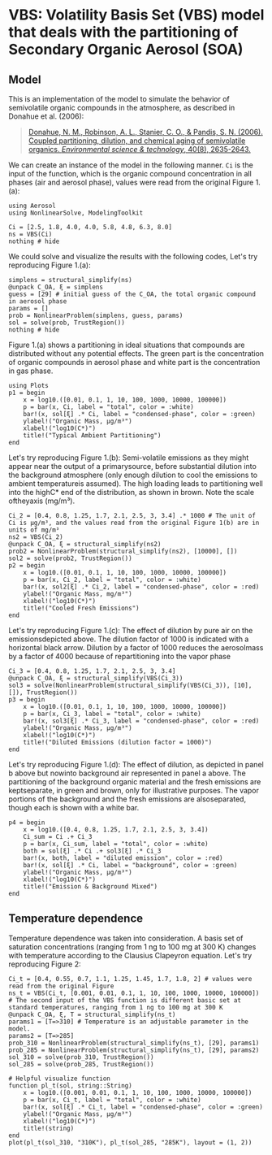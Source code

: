# VBS: Volatility Basis Set (VBS) model that deals with the partitioning of Secondary Organic Aerosol (SOA)

## Model

This is an implementation of the model to simulate the behavior of semivolatile organic compounds in the atmosphere, as described in Donahue et al. (2006):

> [Donahue, N. M., Robinson, A. L., Stanier, C. O., & Pandis, S. N. (2006). Coupled partitioning, dilution, and chemical aging of semivolatile organics. *Environmental science & technology*, 40(8), 2635-2643.](https://pubs.acs.org/doi/10.1021/es052297c)

We can create an instance of the model in the following manner. `Ci` is the input of the function, which is the organic compound concentration in all phases (air and aerosol phase), values were read from the original Figure 1.(a):

```@example 2
using Aerosol
using NonlinearSolve, ModelingToolkit

Ci = [2.5, 1.8, 4.0, 4.0, 5.8, 4.8, 6.3, 8.0]
ns = VBS(Ci)
nothing # hide
```

We could solve and visualize the results with the following codes, Let's try reproducing Figure 1.(a):

```@example 2
simplens = structural_simplify(ns)
@unpack C_OA, ξ = simplens
guess = [29] # initial guess of the C_OA, the total organic compound in aerosol phase
params = []
prob = NonlinearProblem(simplens, guess, params)
sol = solve(prob, TrustRegion())
nothing # hide
```

Figure 1.(a) shows a partitioning in ideal situations that compounds are distributed without any potential effects. The green part is the concentration of organic compounds in aerosol phase and white part is the concentration in gas phase.

```@example 2
using Plots
p1 = begin
    x = log10.([0.01, 0.1, 1, 10, 100, 1000, 10000, 100000])
    p = bar(x, Ci, label = "total", color = :white)
    bar!(x, sol[ξ] .* Ci, label = "condensed-phase", color = :green)
    ylabel!("Organic Mass, μg/m³")
    xlabel!("log10(C*)")
    title!("Typical Ambient Partitioning")
end
```

Let's try reproducing Figure 1.(b): Semi-volatile emissions as they might appear near the output of a primarysource, before substantial dilution into the background atmosphere (only enough dilution to cool the emissions to ambient temperatureis assumed). The high loading leads to partitioning well into the highC* end of the distribution, as shown in brown. Note the scale oftheyaxis (mg/m³).

```@example 2
Ci_2 = [0.4, 0.8, 1.25, 1.7, 2.1, 2.5, 3, 3.4] .* 1000 # The unit of Ci is μg/m³, and the values read from the original Figure 1(b) are in units of mg/m³
ns2 = VBS(Ci_2)
@unpack C_OA, ξ = structural_simplify(ns2)
prob2 = NonlinearProblem(structural_simplify(ns2), [10000], [])
sol2 = solve(prob2, TrustRegion())
p2 = begin
    x = log10.([0.01, 0.1, 1, 10, 100, 1000, 10000, 100000])
    p = bar(x, Ci_2, label = "total", color = :white)
    bar!(x, sol2[ξ] .* Ci_2, label = "condensed-phase", color = :red)
    ylabel!("Organic Mass, mg/m³")
    xlabel!("log10(C*)")
    title!("Cooled Fresh Emissions")
end
```

Let's try reproducing Figure 1.(c): The effect of dilution by pure air on the emissionsdepicted above. The dilution factor of 1000 is indicated with a horizontal black arrow. Dilution by a factor of 1000 reduces the aerosolmass by a factor of 4000 because of repartitioning into the vapor phase

```@example 2
Ci_3 = [0.4, 0.8, 1.25, 1.7, 2.1, 2.5, 3, 3.4]
@unpack C_OA, ξ = structural_simplify(VBS(Ci_3))
sol3 = solve(NonlinearProblem(structural_simplify(VBS(Ci_3)), [10], []), TrustRegion())
p3 = begin
    x = log10.([0.01, 0.1, 1, 10, 100, 1000, 10000, 100000])
    p = bar(x, Ci_3, label = "total", color = :white)
    bar!(x, sol3[ξ] .* Ci_3, label = "condensed-phase", color = :red)
    ylabel!("Organic Mass, μg/m³")
    xlabel!("log10(C*)")
    title!("Diluted Emissions (dilution factor = 1000)")
end
```

Let's try reproducing Figure 1.(d): The effect of dilution, as depicted in panel b above but nowinto background air represented in panel a above. The partitioning of the background organic material and the fresh emissions are keptseparate,  in  green  and  brown,  only  for  illustrative  purposes.  The  vapor  portions  of  the  background  and  the  fresh  emissions  are  alsoseparated, though each is shown with a white bar.

```@example 2
p4 = begin
    x = log10.([0.4, 0.8, 1.25, 1.7, 2.1, 2.5, 3, 3.4])
    Ci_sum = Ci .+ Ci_3
    p = bar(x, Ci_sum, label = "total", color = :white)
    both = sol[ξ] .* Ci .+ sol3[ξ] .* Ci_3
    bar!(x, both, label = "diluted emission", color = :red)
    bar!(x, sol[ξ] .* Ci, label = "background", color = :green)
    ylabel!("Organic Mass, μg/m³")
    xlabel!("log10(C*)")
    title!("Emission & Background Mixed")
end
```

## Temperature dependence

Temperature dependence was taken into consideration. A  basis  set  of  saturation concentrations (ranging from 1 ng to 100 mg at 300 K) changes with temperature  according  to  the  Clausius  Clapeyron  equation. Let's try reproducing Figure 2:

```@example 2
Ci_t = [0.4, 0.55, 0.7, 1.1, 1.25, 1.45, 1.7, 1.8, 2] # values were read from the original Figure
ns_t = VBS(Ci_t, [0.001, 0.01, 0.1, 1, 10, 100, 1000, 10000, 100000]) # The second input of the VBS function is different basic set at standard temperatures, ranging from 1 ng to 100 mg at 300 K
@unpack C_OA, ξ, T = structural_simplify(ns_t)
params1 = [T=>310] # Temperature is an adjustable parameter in the model.
params2 = [T=>285]
prob_310 = NonlinearProblem(structural_simplify(ns_t), [29], params1)
prob_285 = NonlinearProblem(structural_simplify(ns_t), [29], params2)
sol_310 = solve(prob_310, TrustRegion())
sol_285 = solve(prob_285, TrustRegion())

# Helpful visualize function
function pl_t(sol, string::String)
    x = log10.([0.001, 0.01, 0.1, 1, 10, 100, 1000, 10000, 100000])
    p = bar(x, Ci_t, label = "total", color = :white)
    bar!(x, sol[ξ] .* Ci_t, label = "condensed-phase", color = :green)
    ylabel!("Organic Mass, μg/m³")
    xlabel!("log10(C*)")
    title!(string)
end
plot(pl_t(sol_310, "310K"), pl_t(sol_285, "285K"), layout = (1, 2))
```
